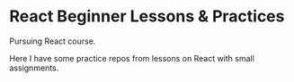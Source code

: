 # React Beginner Lessons & Practices

Pursuing React course.

Here I have some practice repos from lessons on React with small assignments.

